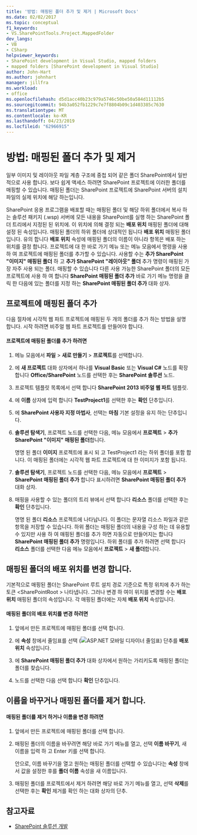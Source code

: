 ```yaml
---
title: '방법: 매핑된 폴더 추가 및 제거 | Microsoft Docs'
ms.date: 02/02/2017
ms.topic: conceptual
f1_keywords:
- VS.SharePointTools.Project.MappedFolder
dev_langs:
- VB
- CSharp
helpviewer_keywords:
- SharePoint development in Visual Studio, mapped folders
- mapped folders [SharePoint development in Visual Studio]
author: John-Hart
ms.author: johnhart
manager: jillfra
ms.workload:
- office
ms.openlocfilehash: d5d1acc40b23c979a5746c50be50a584d11112b5
ms.sourcegitcommit: 94b3a052fb1229c7e7f8804b09c1d403385c7630
ms.translationtype: MT
ms.contentlocale: ko-KR
ms.lasthandoff: 04/23/2019
ms.locfileid: "62966915"
---
```

# <a name="how-to-add-and-remove-mapped-folders"></a>방법: 매핑된 폴더 추가 및 제거
  일부 이미지 및 레이아웃 파일 계층 구조에 중첩 되어 같은 폴더 SharePoint에서 일반적으로 사용 합니다. 보다 쉽게 액세스 하려면 SharePoint 프로젝트에 이러한 폴더를 매핑할 수 있습니다. 매핑된 폴더는 SharePoint 프로젝트에 SharePoint 서버의 설치 파일의 실제 위치에 해당 하는입니다.

 SharePoint 응용 프로그램을 배포할 때는 매핑된 폴더 및 해당 하위 폴더에서 복사 하는 솔루션 패키지 (.wsp) 서버에 모든 내용을 SharePoint를 실행 하는 SharePoint 폴더 트리에서 지정된 된 위치에. 이 위치에 의해 결정 되는 **배포 위치** 매핑된 폴더에 대해 설정 된 속성입니다. 매핑된 폴더의 하위 폴더에 상대적인 됩니다 **배포 위치** 매핑된 폴더입니다. 유의 합니다 **배포 위치** 속성에 매핑된 폴더의 이름이 아니라 항목은 배포 하는 위치를 결정 합니다.
프로젝트에 대 한 바로 가기 메뉴 또는 메뉴 모음에서 명령을 사용 하 여 프로젝트에 매핑된 폴더를 추가할 수 있습니다. 사용할 수는 **추가 SharePoint "이미지" 매핑된 폴더** 하 고 **추가 SharePoint "레이아웃" 폴더** 추가 명령이 매핑된 가장 자주 사용 되는 폴더. 매핑할 수 있습니다 다른 사용 가능한 SharePoint 폴더의 모든 프로젝트에 사용 하 여 합니다 **SharePoint 매핑된 폴더 추가** 바로 가기 메뉴 명령을 클릭 한 다음에 있는 폴더를 지정 하는 **SharePoint 매핑된 폴더 추가** 대화 상자.

## <a name="add-mapped-folders-to-a-project"></a>프로젝트에 매핑된 폴더 추가
 다음 절차에 시각적 웹 파트 프로젝트에 매핑된 두 개의 폴더를 추가 하는 방법을 설명 합니다. 시작 하려면 비주얼 웹 파트 프로젝트를 만들어야 합니다.

#### <a name="to-add-mapped-folders-to-a-project"></a>프로젝트에 매핑된 폴더를 추가 하려면

1. 메뉴 모음에서 **파일** > **새로 만들기** > **프로젝트**를 선택합니다.

2. 에 **새 프로젝트** 대화 상자에서 하나를 **Visual Basic** 또는 **Visual C#**  노드를 확장 합니다 **Office/SharePoint** 노드를 선택한 후는 **SharePoint 솔루션** 노드.

3. 프로젝트 템플릿 목록에서 선택 합니다 **SharePoint 2013 비주얼 웹 파트** 템플릿.

4. 에 **이름** 상자에 입력 합니다 **TestProject1**를 선택한 후는 **확인** 단추입니다.

5. 에 **SharePoint 사용자 지정 마법사**, 선택는 **마침** 기본 설정을 유지 하는 단추입니다.

6. **솔루션 탐색기**, 프로젝트 노드를 선택한 다음, 메뉴 모음에서 **프로젝트** > **추가 SharePoint "이미지" 매핑된 폴더**합니다.

     명명 된 폴더 **이미지** 프로젝트에 표시 되 고 TestProject1 라는 하위 폴더를 포함 합니다. 이 매핑된 폴더에는 시각적 웹 파트 프로젝트에 대 한 이미지가 포함 됩니다.

7. **솔루션 탐색기**, 프로젝트 노드를 선택한 다음, 메뉴 모음에서 **프로젝트** > **SharePoint 매핑된 폴더 추가** 합니다 표시하려면 **SharePoint 매핑된 폴더 추가** 대화 상자.

8. 매핑을 사용할 수 있는 폴더의 트리 뷰에서 선택 합니다 **리소스** 폴더를 선택한 후는 **확인** 단추입니다.

     명명 된 폴더 **리소스** 프로젝트에 나타납니다. 이 폴더는 문자열 리소스 파일과 같은 항목을 저장할 수 있습니다. 하위 폴더는 매핑된 폴더의 내용을 구성 하는 데 유용할 수 있지만 사용 하 여 매핑된 폴더를 추가 하면 자동으로 만들어지는 합니다 **SharePoint 매핑된 폴더 추가** 명령입니다. 하위 폴더를 추가 하려면 선택 합니다 **리소스** 폴더를 선택한 다음 메뉴 모음에서 **프로젝트** > **새 폴더**합니다.

## <a name="change-the-deployment-location-of-a-mapped-folder"></a>매핑된 폴더의 배포 위치를 변경 합니다.
 기본적으로 매핑된 폴더는 SharePoint 루트 설치 경로 기준으로 특정 위치에 추가 하는 토큰 \<SharePointRoot > 나타냅니다. 그러나 변경 하 여이 위치를 변경할 수는 **배포 위치** 매핑된 폴더의 속성입니다. 각 매핑된 폴더에는 자체 **배포 위치** 속성입니다.

#### <a name="to-change-the-deployment-location-of-a-mapped-folder"></a>매핑된 폴더의 배포 위치를 변경 하려면

1. 앞에서 만든 프로젝트에 매핑된 폴더를 선택 합니다.

2. 에 **속성** 창에서 줄임표를 선택 (![ASP.NET 모바일 디자이너 줄임표](../sharepoint/media/mwellipsis.gif "ASP.NET 모바일 디자이너 줄임표")) 단추를 **배포 위치** 속성입니다.

3. 에 **SharePoint 매핑된 폴더 추가** 대화 상자에서 원하는 가리키도록 매핑된 폴더는 폴더를 찾습니다.

4. 노드를 선택한 다음 선택 합니다 **확인** 단추입니다.

## <a name="rename-or-remove-mapped-folders"></a>이름을 바꾸거나 매핑된 폴더를 제거 합니다.

#### <a name="to-rename-or-remove-a-mapped-folder"></a>매핑된 폴더를 제거 하거나 이름을 변경 하려면

1. 앞에서 만든 프로젝트에 매핑된 폴더를 선택 합니다.

2. 매핑된 폴더의 이름을 바꾸려면 해당 바로 가기 메뉴를 열고, 선택 **이름 바꾸기**, 새 이름을 입력 하 고 Enter 키를 선택 합니다.

     안으로, 이름 바꾸기을 열고 원하는 매핑된 폴더를 선택할 수 있습니다는 **속성** 창에서 값을 설정한 후를 **폴더 이름** 속성을 새 이름입니다.

3. 매핑된 폴더를 프로젝트에서 제거 하려면 해당 바로 가기 메뉴를 열고, 선택 **삭제**를 선택한 후는 **확인** 제거를 확인 하는 대화 상자의 단추.

## <a name="see-also"></a>참고자료
- [SharePoint 솔루션 개발](../sharepoint/developing-sharepoint-solutions.md)
